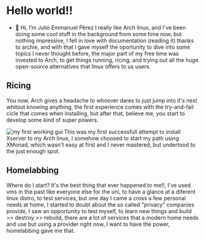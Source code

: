 <!--                                                                  ___     __    __                                      
                                                                     /\_ \   /\ `\ /\ \                                     
      __     ___ ___      ___ ___       __       ___    __  __     __\//\ \  \`\ `\\ \ \___      ___     ___ ___       __   
    /'__`\ /' __` __`\  /' __` __`\   /'__`\   /' _ `\ /\ \/\ \  /'__`\\ \ \ `\`\ `\\ \  _ `\   / __`\ /' __` __`\   /'__`\ 
   /\  __/ /\ \/\ \/\ \ /\ \/\ \/\ \ /\ \L\.\_ /\ \/\ \\ \ \_\ \/\  __/ \_\ \_`\`\ `\\ \ \ \ \ /\ \L\ \/\ \/\ \/\ \ /\  __/ 
   \ \____\\ \_\ \_\ \_\\ \_\ \_\ \_\\ \__/.\_\\ \_\ \_\\ \____/\ \____\/\____\`\`\__\\ \_\ \_\\ \____/\ \_\ \_\ \_\\ \____\
    \/____/ \/_/\/_/\/_/ \/_/\/_/\/_/ \/__/\/_/ \/_/\/_/ \/___/  \/____/\/____/ `\/__/ \/_/\/_/ \/___/  \/_/\/_/\/_/ \/____/
-->                                                                                                                                                                                                                                                                                                                                                                                                                                                                                                                                                                
# Hello world!! 


- 👋 Hi, I’m Julio Emmanuel Pérez
I really like Arch linux, and I've been doing some cool stuff in the background from some time now, but nothing impressive,
I fell in love with documentation (reading it) thanks to archie, and with that I gave myself the oportunity to dive into
some topics I never thought before, the major part of my free time was invested to Arch, to get things running, ricing,
and trying out all the huge open-source alternatives that linux offers to us users.


## Ricing
You now, Arch gives a headache to whoever dares to just jump into it's nest whitout knowing anything, the first experience
comes with the try-and-fail cicle that comes when installing, but after that, believe me, you start to develop some kind
of super powers.

![my first working gui](https://github.com/JulioEPdS/JulioEPdS/screenshots/HandsOnArchAndXMonad.png)
This was my first successfull attempt to install Xserver to my Arch linux, I somehow choosed to start
my path using XMonad, which wasn't easy at first and I never mastered, but undertood to the just enough spot. 

## Homelabbing
Where do I start? It's the best thing that ever happened to me!!, I've used vms in the past like everyone else for
the uni, to have a glance at a diferent linux distro, to test services, but one day I came a cross a few personal needs
at home, I started to doubt about the so called "privacy" companies provide, I saw an opportunity to test myself, to learn
new things and build >> destroy >> rebuild, there are a lot of services that a modern home needs and use but using a provider
right now, I want to have the power, homelabbing gave me that.


<!---
ForceDSoul3/ForceDSoul3 is a ✨ special ✨ repository because its `README.md` (this file) appears on your GitHub profile.
You can click the Preview link to take a look at your changes.
--->
